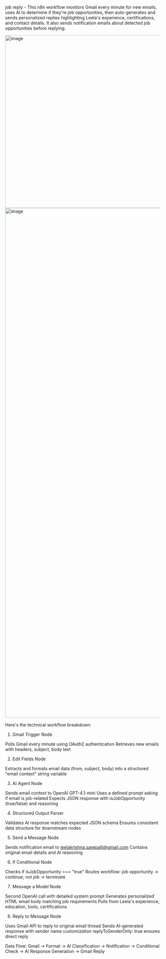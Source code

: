 job reply - This n8n workflow monitors Gmail every minute for new emails, uses AI to determine if they're job opportunities, then auto-generates and sends personalized replies highlighting Leela's experience, certifications, and contact details. It also sends notification emails about detected job opportunities before replying.

<img width="1600" height="558" alt="image" src="https://github.com/user-attachments/assets/1511f920-b617-4143-9bcd-0df13f2d0164" />

<img width="2174" height="1646" alt="image" src="https://github.com/user-attachments/assets/b8d8468f-0737-4729-bc05-292c1bf71df7" />

Here's the technical workflow breakdown:
1. Gmail Trigger Node

Polls Gmail every minute using OAuth2 authentication
Retrieves new emails with headers, subject, body text

2. Edit Fields Node

Extracts and formats email data (from, subject, body) into a structured "email context" string variable

3. AI Agent Node

Sends email context to OpenAI GPT-4.1-mini
Uses a defined prompt asking if email is job-related
Expects JSON response with isJobOpportunity (true/false) and reasoning

4. Structured Output Parser

Validates AI response matches expected JSON schema
Ensures consistent data structure for downstream nodes

5. Send a Message Node

Sends notification email to leelakrishna.sarepalli@gmail.com
Contains original email details and AI reasoning

6. If Conditional Node

Checks if isJobOpportunity === "true"
Routes workflow: job opportunity → continue, not job → terminate

7. Message a Model Node

Second OpenAI call with detailed system prompt
Generates personalized HTML email body matching job requirements
Pulls from Leela's experience, education, tools, certifications

8. Reply to Message Node

Uses Gmail API to reply to original email thread
Sends AI-generated response with sender name customization
replyToSenderOnly: true ensures direct reply

Data Flow: Gmail → Format → AI Classification → Notification → Conditional Check → AI Response Generation → Gmail Reply
